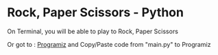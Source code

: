 # Rock, Paper Scissors - Python

On Terminal, you will be able to play to Rock, Paper Scissors

Or got to : [Programiz](https://www.programiz.com/python-programming/online-compiler/) and Copy/Paste code from "main.py" to Programiz